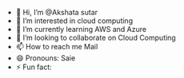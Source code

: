 - 👋 Hi, I’m @Akshata sutar
- 👀 I’m interested in cloud computing 
- 🌱 I’m currently learning AWS and Azure
- 💞️ I’m looking to collaborate on Cloud Computing
- 📫 How to reach me Mail
- 😄 Pronouns: Saie
- ⚡ Fun fact: 

<!---
saiesutar2709/saiesutar2709 is a ✨ special ✨ repository because its `README.md` (this file) appears on your GitHub profile.
You can click the Preview link to take a look at your changes.
--->
